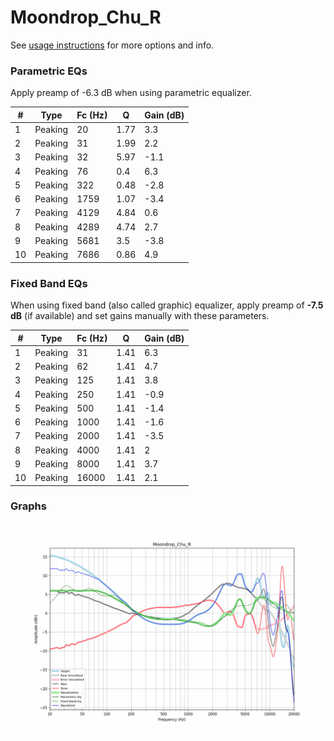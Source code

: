 # Moondrop_Chu_R
See [usage instructions](https://github.com/jaakkopasanen/AutoEq#usage) for more options and info.

### Parametric EQs
Apply preamp of -6.3 dB when using parametric equalizer.

|   # | Type    |   Fc (Hz) |    Q |   Gain (dB) |
|-----|---------|-----------|------|-------------|
|   1 | Peaking |        20 | 1.77 |         3.3 |
|   2 | Peaking |        31 | 1.99 |         2.2 |
|   3 | Peaking |        32 | 5.97 |        -1.1 |
|   4 | Peaking |        76 | 0.4  |         6.3 |
|   5 | Peaking |       322 | 0.48 |        -2.8 |
|   6 | Peaking |      1759 | 1.07 |        -3.4 |
|   7 | Peaking |      4129 | 4.84 |         0.6 |
|   8 | Peaking |      4289 | 4.74 |         2.7 |
|   9 | Peaking |      5681 | 3.5  |        -3.8 |
|  10 | Peaking |      7686 | 0.86 |         4.9 |

### Fixed Band EQs
When using fixed band (also called graphic) equalizer, apply preamp of **-7.5 dB** (if available) and set gains manually with these parameters.

|   # | Type    |   Fc (Hz) |    Q |   Gain (dB) |
|-----|---------|-----------|------|-------------|
|   1 | Peaking |        31 | 1.41 |         6.3 |
|   2 | Peaking |        62 | 1.41 |         4.7 |
|   3 | Peaking |       125 | 1.41 |         3.8 |
|   4 | Peaking |       250 | 1.41 |        -0.9 |
|   5 | Peaking |       500 | 1.41 |        -1.4 |
|   6 | Peaking |      1000 | 1.41 |        -1.6 |
|   7 | Peaking |      2000 | 1.41 |        -3.5 |
|   8 | Peaking |      4000 | 1.41 |         2   |
|   9 | Peaking |      8000 | 1.41 |         3.7 |
|  10 | Peaking |     16000 | 1.41 |         2.1 |

### Graphs
![](./Moondrop_Chu_R.png)
